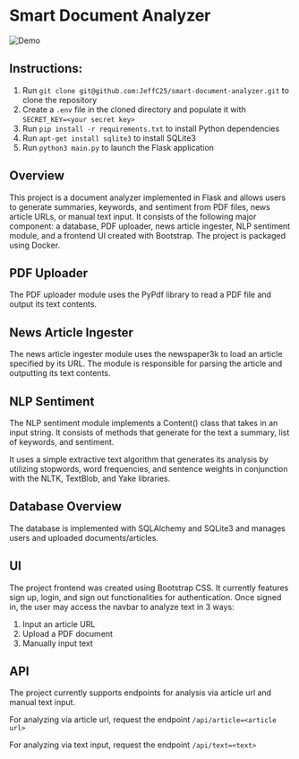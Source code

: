 # Smart Document Analyzer

![Demo](https://github.com/JeffC25/smart-document-analyzer/blob/main/documents/demo.gif.gif)

## Instructions:

1. Run `git clone git@github.com:JeffC25/smart-document-analyzer.git` to clone the repository
2. Create a `.env` file in the cloned directory and populate it with `SECRET_KEY=<your secret key>`
3. Run `pip install -r requirements.txt` to install Python dependencies
4. Run `apt-get install sqlite3` to install SQLite3
5. Run `python3 main.py` to launch the Flask application

## Overview

This project is a document analyzer implemented in Flask and allows users to generate summaries, keywords, and sentiment from PDF files, news article URLs, or manual text input. It consists of the following major component: a database, PDF uploader, news article ingester, NLP sentiment module, and a frontend UI created with Bootstrap. The project is packaged using Docker.

## PDF Uploader

The PDF uploader module uses the PyPdf library to read a PDF file and output its text contents.

## News Article Ingester

The news article ingester module uses the newspaper3k to load an article specified by its URL. The module is responsible for parsing the article and outputting its text contents.

## NLP Sentiment

The NLP sentiment module implements a Content() class that takes in an input string. It consists of methods that generate for the text a summary, list of keywords, and sentiment.

It uses a simple extractive text algorithm that generates its analysis by utilizing stopwords, word frequencies, and sentence weights in conjunction with the NLTK, TextBlob, and Yake libraries.

## Database Overview 

The database is implemented with SQLAlchemy and SQLite3 and manages users and uploaded documents/articles.

## UI

The project frontend was created using Bootstrap CSS. It currently features sign up, login, and sign out functionalities for authentication. Once signed in, the user may access the navbar to analyze text in 3 ways: 
1. Input an article URL
2. Upload a PDF document
3. Manually input text

## API

The project currently supports endpoints for analysis via article url and manual text input. 

For analyzing via article url, request the endpoint `/api/article=<article url>`

For analyzing via text input, request the endpoint `/api/text=<text>`
